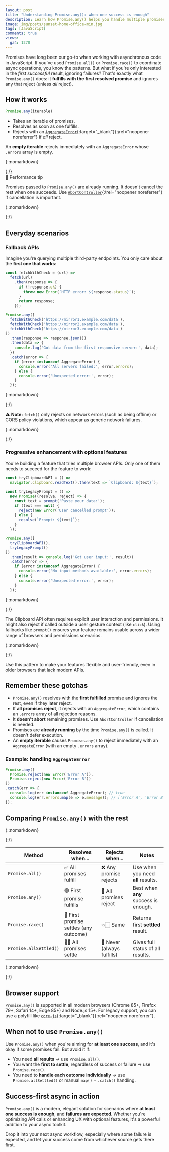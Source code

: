 ```yaml
---
layout: post
title: "Understanding Promise.any(): when one success is enough"
description: Learn how Promise.any() helps you handle multiple promises by resolving with the first success, perfect for fallback APIs and progressive features in JavaScript.
image: img/posts/sunset-home-office-min.jpg
tags: [JavaScript]
comments: true
views:
  ga4: 1270
---
```


Promises have long been our go-to when working with asynchronous code in JavaScript. If you've used `Promise.all()` or `Promise.race()` to coordinate async operations, you know the patterns. But what if you're only interested in the *first successful* result, ignoring failures? That's exactly what `Promise.any()` does: it **fulfills with the first resolved promise** and ignores any that reject (unless *all* reject).

## How it works

```js
Promise.any(iterable)
```

- Takes an iterable of promises.
- Resolves as soon as one fulfills.
- Rejects with an [`AggregateError`](https://developer.mozilla.org/en-US/docs/Web/JavaScript/Reference/Global_Objects/AggregateError){:target="_blank"}{:\rel="noopener noreferrer"} if *all* reject.

An **empty iterable** rejects immediately with an `AggregateError` whose `.errors` array is empty.

{::nomarkdown}
<aside class="message highlight" role="note">
{:/}

<div class="note-heading">📌 Performance tip</div>

Promises passed to `Promise.any()` are already running. It doesn't cancel the rest when one succeeds. Use [`AbortController`](https://developer.mozilla.org/en-US/docs/Web/API/AbortController){:\rel="noopener noreferrer"} if cancellation is important.

{::nomarkdown}
</aside>
{:/}

## Everyday scenarios

### Fallback APIs

Imagine you're querying multiple third-party endpoints. You only care about the **first one that works**:

```js
const fetchWithCheck = (url) =>
  fetch(url)
    .then(response => {
      if (!response.ok) {
        throw new Error(`HTTP error: ${response.status}`);
      }
      return response;
    });

Promise.any([
  fetchWithCheck('https://mirror1.example.com/data'),
  fetchWithCheck('https://mirror2.example.com/data'),
  fetchWithCheck('https://mirror3.example.com/data')
])
  .then(response => response.json())
  .then(data => {
    console.log('Got data from the first responsive server:', data);
  })
  .catch(error => {
    if (error instanceof AggregateError) {
      console.error('All servers failed:', error.errors);
    } else {
      console.error('Unexpected error:', error);
    }
  });
```

{::nomarkdown}
<aside class="message memo" role="note">
{:/}

⚠️ **Note:** `fetch()` only rejects on network errors (such as being offline) or CORS policy violations, which appear as generic network failures.

{::nomarkdown}
</aside>
{:/}

### Progressive enhancement with optional features

You're building a feature that tries multiple browser APIs. Only one of them needs to succeed for the feature to work:

```js
const tryClipboardAPI = () =>
  navigator.clipboard.readText().then(text => `Clipboard: ${text}`);

const tryLegacyPrompt = () =>
  new Promise((resolve, reject) => {
    const text = prompt('Paste your data:');
    if (text === null) {
      reject(new Error('User cancelled prompt'));
    } else {
      resolve(`Prompt: ${text}`);
    }
  });

Promise.any([
  tryClipboardAPI(),
  tryLegacyPrompt()
])
  .then(result => console.log('Got user input:', result))
  .catch(error => {
    if (error instanceof AggregateError) {
      console.error('No input methods available:', error.errors);
    } else {
      console.error('Unexpected error:', error);
    }
  });
```

{::nomarkdown}
<aside class="message highlight" role="note">
{:/}

The Clipboard API often requires explicit user interaction and permissions. It might also reject if called outside a user gesture context (like `click`). Using fallbacks like `prompt()` ensures your feature remains usable across a wider range of browsers and permissions scenarios.

{::nomarkdown}
</aside>
{:/}

Use this pattern to make your features flexible and user-friendly, even in older browsers that lack modern APIs.

## Remember these gotchas

- `Promise.any()` resolves with the **first fulfilled** promise and ignores the rest, even if they later reject.
- If **all promises reject**, it rejects with an `AggregateError`, which contains an `.errors` array of all rejection reasons.
- It **doesn't abort** remaining promises. Use `AbortController` if cancellation is needed.
- Promises are **already running** by the time `Promise.any()` is called. It doesn't defer execution.
- An **empty iterable** causes `Promise.any()` to reject immediately with an `AggregateError` (with an empty `.errors` array).

### Example: handling `AggregateError`

```js
Promise.any([
  Promise.reject(new Error('Error A')),
  Promise.reject(new Error('Error B'))
])
.catch(err => {
  console.log(err instanceof AggregateError); // true
  console.log(err.errors.map(e => e.message)); // ['Error A', 'Error B']
});
```

## Comparing `Promise.any()` with the rest

{::nomarkdown}
<div class="table-container">
{:/}

| Method                 | Resolves when...                       | Rejects when...            | Notes                                |
| ---------------------- | -------------------------------------- | -------------------------- | ------------------------------------ |
| `Promise.all()`        | ✅ All promises fulfill                | ❌ Any promise rejects     | Use when you need **all** results.   |
| `Promise.any()`        | 🟢 First promise fulfills              | 🔴 All promises reject     | Best when **any** success is enough. |
| `Promise.race()`       | 🏁 First promise settles (any outcome) | 👈🏻 Same                    | Returns first **settled** result.    |
| `Promise.allSettled()` | 👍🏻 All promises settle                 | 🚫 Never (always fulfills) | Gives full status of all results.    |

{::nomarkdown}
</div>
{:/}

## Browser support

`Promise.any()` is supported in all modern browsers (Chrome 85+, Firefox 79+, Safari 14+, Edge 85+) and Node.js 15+. For legacy support, you can use a polyfill like [`core-js`](https://www.npmjs.com/package/core-js){:target="_blank"}{:rel="noopener noreferrer"}.

## When not to use `Promise.any()`

Use `Promise.any()` when you're aiming for **at least one success**, and it's okay if some promises fail. But avoid it if:

- You need **all results** → use `Promise.all()`.
- You want the **first to settle**, regardless of success or failure → use `Promise.race()`.
- You need to **handle each outcome individually** → use `Promise.allSettled()` or manual `map()` + `.catch()` handling.

<!-- ## Apply it in your code -->
## Success-first async in action

`Promise.any()` is a modern, elegant solution for scenarios where **at least one success is enough**, and **failures are expected**. Whether you're optimizing API calls or enhancing UX with optional features, it's a powerful addition to your async toolkit.

Drop it into your next async workflow, especially where some failure is expected, and let your success come from whichever source gets there first.